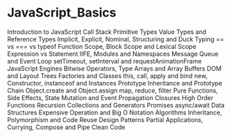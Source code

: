 # JavaScript_Basics
Introduction to JavaScript
Call Stack
Primitive Types
Value Types and Reference Types
Implicit, Explicit, Nominal, Structuring and Duck Typing
== vs === vs typeof
Function Scope, Block Scope and Lexical Scope
Expression vs Statement
IIFE, Modules and Namespaces
Message Queue and Event Loop
setTimeout, setInterval and requestAnimationFrame
JavaScript Engines
Bitwise Operators, Type Arrays and Array Buffers
DOM and Layout Trees
Factories and Classes
this, call, apply and bind
new, Constructor, instanceof and Instances
Prototype Inheritance and Prototype Chain
Object.create and Object.assign
map, reduce, filter
Pure Functions, Side Effects, State Mutation and Event Propagation
Closures
High Order Functions
Recursion
Collections and Generators
Promises
async/await
Data Structures
Expensive Operation and Big O Notation
Algorithms
Inheritance, Polymorphism and Code Reuse
Design Patterns
Partial Applications, Currying, Compose and Pipe
Clean Code
